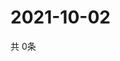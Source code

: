 # 2021-10-02
  共 0条

  <!-- BEGIN -->
  <!-- 最后更新时间Sat Oct 02 2021 19:02:25 GMT+0000 (Coordinated Universal Time) -->
  
  <!-- END -->
  
  